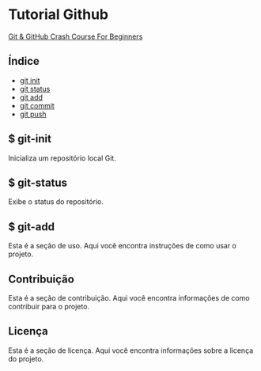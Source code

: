 # Tutorial Github

[Git & GitHub Crash Course For Beginners](https://www.youtube.com/watch?v=SWYqp7iY_Tc&ab_channel=TraversyMedia)

## Índice

- [git init](#git-init)
- [git status](#git-status)
- [git add](#git-add)
- [git commit](#contribuição)
- [git push](#licença)

## $ git-init

Inicializa um repositório local Git.

## $ git-status

Exibe o status do repositório.

## $ git-add

Esta é a seção de uso. Aqui você encontra instruções de como usar o projeto.

## Contribuição

Esta é a seção de contribuição. Aqui você encontra informações de como contribuir para o projeto.

## Licença

Esta é a seção de licença. Aqui você encontra informações sobre a licença do projeto.



